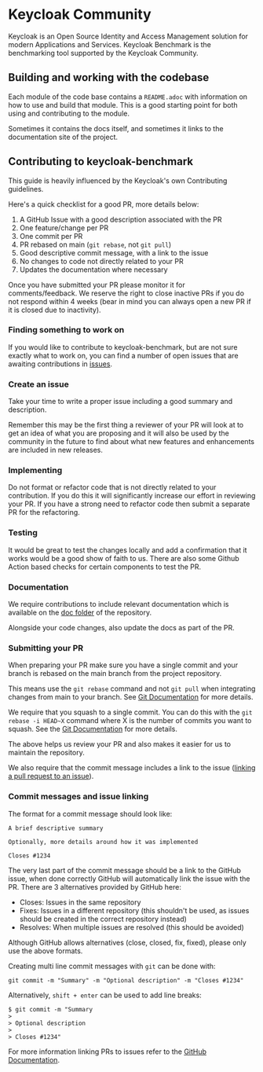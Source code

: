 # Keycloak Community

Keycloak is an Open Source Identity and Access Management solution for modern Applications and Services. Keycloak Benchmark is the benchmarking tool supported by the Keycloak Community.

## Building and working with the codebase

Each module of the code base contains a `README.adoc` with information on how to use and build that module.
This is a good starting point for both using and contributing to the module.

Sometimes it contains the docs itself, and sometimes it links to the documentation site of the project.

## Contributing to keycloak-benchmark

This guide is heavily influenced by the Keycloak's own Contributing guidelines.

Here's a quick checklist for a good PR, more details below:

1. A GitHub Issue with a good description associated with the PR
2. One feature/change per PR
3. One commit per PR
4. PR rebased on main (`git rebase`, not `git pull`)
5. Good descriptive commit message, with a link to the issue
6. No changes to code not directly related to your PR
7. Updates the documentation where necessary

Once you have submitted your PR please monitor it for comments/feedback. We reserve the right to close inactive PRs if
you do not respond within 4 weeks (bear in mind you can always open a new PR if it is closed due to inactivity).

### Finding something to work on

If you would like to contribute to keycloak-benchmark, but are not sure exactly what to work on, you can find a number of open
issues that are awaiting contributions in
[issues](https://github.com/keycloak/keycloak-benchmark/issues).

### Create an issue

Take your time to write a proper issue including a good summary and description.

Remember this may be the first thing a reviewer of your PR will look at to get an idea of what you are proposing
and it will also be used by the community in the future to find about what new features and enhancements are included in
new releases.

### Implementing

Do not format or refactor code that is not directly related to your contribution. If you do this it will significantly
increase our effort in reviewing your PR. If you have a strong need to refactor code then submit a separate PR for the
refactoring.

### Testing

It would be great to test the changes locally and add a confirmation that it works would be a good show of faith to us. There are also some Github Action based checks for certain components to test the PR.

### Documentation

We require contributions to include relevant documentation which is available on the [doc folder](https://github.com/keycloak/keycloak-benchmark/doc/) of the repository.

Alongside your code changes, also update the docs as part of the PR.

### Submitting your PR

When preparing your PR make sure you have a single commit and your branch is rebased on the main branch from the
project repository.

This means use the `git rebase` command and not `git pull` when integrating changes from main to your branch. See
[Git Documentation](https://git-scm.com/book/en/v2/Git-Branching-Rebasing) for more details.

We require that you squash to a single commit. You can do this with the `git rebase -i HEAD~X` command where X
is the number of commits you want to squash. See the [Git Documentation](https://git-scm.com/book/en/v2/Git-Tools-Rewriting-History)
for more details.

The above helps us review your PR and also makes it easier for us to maintain the repository.

We also require that the commit message includes a link to the issue ([linking a pull request to an issue](https://docs.github.com/en/issues/tracking-your-work-with-issues/linking-a-pull-request-to-an-issue)).

### Commit messages and issue linking

The format for a commit message should look like:

```
A brief descriptive summary

Optionally, more details around how it was implemented

Closes #1234
```

The very last part of the commit message should be a link to the GitHub issue, when done correctly GitHub will automatically link the issue with the PR. There are 3 alternatives provided by GitHub here:

* Closes: Issues in the same repository
* Fixes: Issues in a different repository (this shouldn't be used, as issues should be created in the correct repository instead)
* Resolves: When multiple issues are resolved (this should be avoided)

Although GitHub allows alternatives (close, closed, fix, fixed), please only use the above formats.

Creating multi line commit messages with `git` can be done with:

```
git commit -m "Summary" -m "Optional description" -m "Closes #1234"
```

Alternatively, `shift + enter` can be used to add line breaks:

```
$ git commit -m "Summary
>
> Optional description
>
> Closes #1234"
```

For more information linking PRs to issues refer to the [GitHub Documentation](https://docs.github.com/en/issues/tracking-your-work-with-issues/linking-a-pull-request-to-an-issue).
